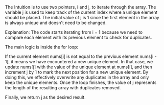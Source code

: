 The Intuition is to use two pointers, i and j, to iterate through the array. The variable j is used to keep track of the current index where a unique element should be placed. The initial value of j is 1 since the first element in the array is always unique and doesn't need to be changed.

Explanation:
The code starts iterating from i = 1 because we need to compare each element with its previous element to check for duplicates.

The main logic is inside the for loop:

If the current element nums[i] is not equal to the previous element nums[i - 1], it means we have encountered a new unique element.
In that case, we update nums[j] with the value of the unique element at nums[i], and then increment j by 1 to mark the next position for a new unique element.
By doing this, we effectively overwrite any duplicates in the array and only keep the unique elements.
Once the loop finishes, the value of j represents the length of the resulting array with duplicates removed.

Finally, we return j as the desired result.
